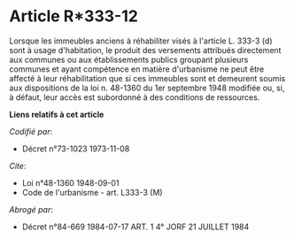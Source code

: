 # Article R*333-12

Lorsque les immeubles anciens à réhabiliter visés à l'article L. 333-3 (d) sont à usage d'habitation, le produit des
versements attribués directement aux communes ou aux établissements publics groupant plusieurs communes et ayant compétence
en matière d'urbanisme ne peut être affecté à leur réhabilitation que si ces immeubles sont et demeurent soumis aux
dispositions de la loi n. 48-1360 du 1er septembre 1948 modifiée ou, si, à défaut, leur accès est subordonné à des conditions
de ressources.

**Liens relatifs à cet article**

_Codifié par_:

  - Décret n°73-1023 1973-11-08

_Cite_:

  - Loi n°48-1360 1948-09-01
  - Code de l'urbanisme - art. L333-3 (M)

_Abrogé par_:

  - Décret n°84-669 1984-07-17 ART. 1 4° JORF 21 JUILLET 1984
